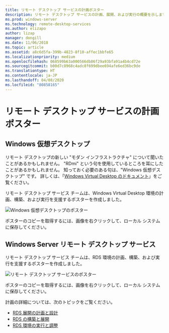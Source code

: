 ```yaml
---
title: リモート デスクトップ サービスの計画ポスター
description: リモート デスクトップ サービスの計画、展開、および実行の概要を示します
ms.prod: windows-server
ms.technology: remote-desktop-services
ms.author: elizapo
author: lizap
manager: dongill
ms.date: 11/06/2018
ms.topic: article
ms.assetid: a8c6d5fa-399b-4823-8f10-affec1bbfe65
ms.localizationpriority: medium
ms.openlocfilehash: 068599b63a000566db86f29a93bfa91a4b4cd72e
ms.sourcegitcommit: b00d7c8968c4adc8f699dbee694afe6ed36bc9de
ms.translationtype: HT
ms.contentlocale: ja-JP
ms.lasthandoff: 04/08/2020
ms.locfileid: "80858165"
---
```

# <a name="remote-desktop-services---planning-poster"></a>リモート デスクトップ サービスの計画ポスター

## <a name="windows-virtual-desktop"></a>Windows 仮想デスクトップ

リモート デスクトップの新しい "モダン インフラストラクチャ" について聞いたことがあるかもしれません。 "RDmi" という句を使用しているところを耳にしたことがあるかもしれません。 知っておく必要のある句は、"Windows 仮想デスクトップ" です。 詳しくは、「[Windows Virtual Desktop のドキュメント](https://docs.microsoft.com/azure/virtual-desktop/)」をご覧ください。

リモート デスクトップ サービス チームは、Windows Virtual Desktop 環境の計画、構築、および実行を支援するポスターを作成しました。

![Windows 仮想デスクトップのポスター](./media/wvd-poster-download.png)

ポスターのコピーを取得するには、画像を右クリックして、ローカル システムに保存してください。

## <a name="remote-desktop-services-in-windows-server"></a>Windows Server リモート デスクトップ サービス

リモート デスクトップ サービス チームは、RDS 環境の計画、構築、および実行を支援するポスターを作成しました。

![リモート デスクトップ サービスのポスター](./media/rds-poster-download.png)

ポスターのコピーを取得するには、画像を右クリックして、ローカル システムに保存してください。

計画の詳細については、次のトピックをご覧ください。

- [RDS 展開の計画と設計](rds-plan-and-design.md)
- [RDS の構築と展開](rds-build-and-deploy.md)
- [RDS 環境の実行と調整](rds-run-and-tune.md)
